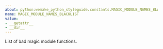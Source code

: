 ```yaml
---
about: python:wemake_python_styleguide.constants.MAGIC_MODULE_NAMES_BLACKLIST
name: MAGIC_MODULE_NAMES_BLACKLIST
value:
- __getattr__
- __dir__
---
```


List of bad magic module functions.